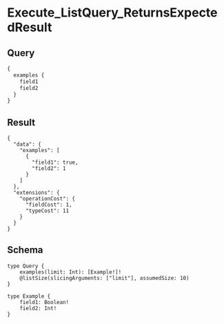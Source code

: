# Execute_ListQuery_ReturnsExpectedResult

## Query

```graphql
{
  examples {
    field1
    field2
  }
}
```

## Result

```text
{
  "data": {
    "examples": [
      {
        "field1": true,
        "field2": 1
      }
    ]
  },
  "extensions": {
    "operationCost": {
      "fieldCost": 1,
      "typeCost": 11
    }
  }
}
```

## Schema

```text
type Query {
    examples(limit: Int): [Example!]!
    @listSize(slicingArguments: ["limit"], assumedSize: 10)
}

type Example {
    field1: Boolean!
    field2: Int!
}
```

